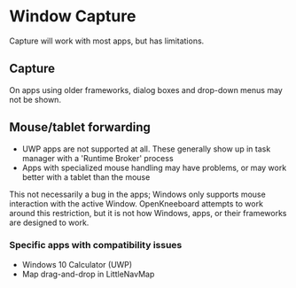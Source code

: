 # Window Capture

Capture will work with most apps, but has limitations.

## Capture

On apps using older frameworks, dialog boxes and drop-down menus may not be shown.

## Mouse/tablet forwarding

- UWP apps are not supported at all. These generally show up in task manager with a 'Runtime Broker' process
- Apps with specialized mouse handling may have problems, or may work better with a tablet than the mouse

This not necessarily a bug in the apps; Windows only supports mouse interaction with the active Window. OpenKneeboard attempts to work around this restriction, but it is not how Windows, apps, or their frameworks are designed to work.

### Specific apps with compatibility issues

- Windows 10 Calculator (UWP)
- Map drag-and-drop in LittleNavMap
